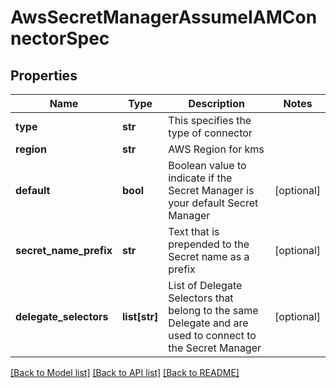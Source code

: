 # AwsSecretManagerAssumeIAMConnectorSpec

## Properties
Name | Type | Description | Notes
------------ | ------------- | ------------- | -------------
**type** | **str** | This specifies the type of connector | 
**region** | **str** | AWS Region for kms | 
**default** | **bool** | Boolean value to indicate if the Secret Manager is your default Secret Manager | [optional] 
**secret_name_prefix** | **str** | Text that is prepended to the Secret name as a prefix | [optional] 
**delegate_selectors** | **list[str]** | List of Delegate Selectors that belong to the same Delegate and are used to connect to the Secret Manager | [optional] 

[[Back to Model list]](../README.md#documentation-for-models) [[Back to API list]](../README.md#documentation-for-api-endpoints) [[Back to README]](../README.md)

